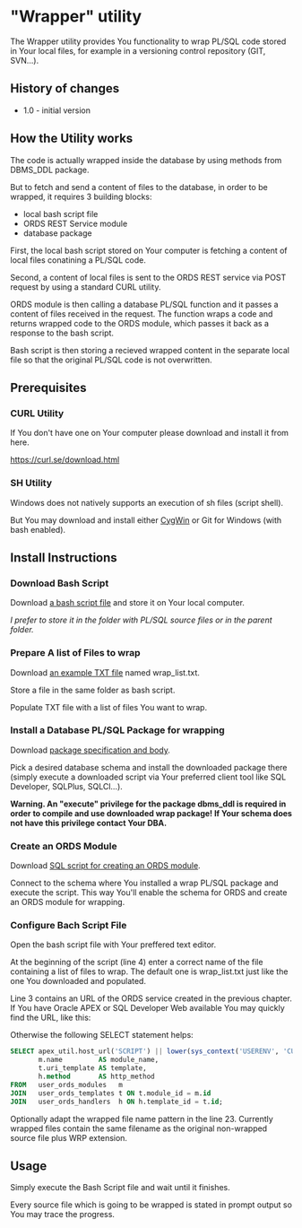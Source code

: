 # "Wrapper" utility

The Wrapper utility provides You functionality to wrap PL/SQL code stored in Your local files, for example in a versioning control repository (GIT, SVN...).

## History of changes

- 1.0 - initial version

## How the Utility works

The code is actually wrapped inside the database by using methods from DBMS_DDL package.

But to fetch and send a content of files to the database, in order to be wrapped, it requires 3 building blocks:

- local bash script file
- ORDS REST Service module
- database package

First, the local bash script stored on Your computer is fetching a content of local files conatining a PL/SQL code.

Second, a content of local files is sent to the ORDS REST service via POST request by using a standard CURL utility.

ORDS module is then calling a database PL/SQL function and it passes a content of files received in the request. The function wraps a code and returns wrapped code to the ORDS module, which passes it back as a response to the bash script.

Bash script is then storing a recieved wrapped content in the separate local file so that the original PL/SQL code is not overwritten.

## Prerequisites

### CURL Utility

If You don't have one on Your computer please download and install it from here.

<https://curl.se/download.html>

### SH Utility

Windows does not natively supports an execution of sh files (script shell).

But You may download and install either [CygWin](http://cygwin.com/install.html) or Git for Windows (with bash enabled).

## Install Instructions

### Download Bash Script

Download [a bash script file](https://github.com/zorantica/db_apex_utils/blob/main/wrapper/wrap_packages.sh) and store it on Your local computer.

*I prefer to store it in the folder with PL/SQL source files or in the parent folder.*

### Prepare A list of Files to wrap

Download [an example TXT file](https://github.com/zorantica/db_apex_utils/blob/main/wrapper/wrap_list.txt) named wrap_list.txt.

Store a file in the same folder as bash script.

Populate TXT file with a list of files You want to wrap.

### Install a Database PL/SQL Package for wrapping

Download [package specification and body](https://github.com/zorantica/db_apex_utils/blob/main/wrapper/pkg_wrap.sql).

Pick a desired database schema and install the downloaded package there (simply execute a downloaded script via Your preferred client tool like SQL Developer, SQLPlus, SQLCl...).

**Warning. An "execute" privilege for the package dbms_ddl is required in order to compile and use downloaded wrap package! If Your schema does not have this privilege contact Your DBA.**

### Create an ORDS Module

Download [SQL script for creating an ORDS module](https://github.com/zorantica/db_apex_utils/blob/main/wrapper/ORDS.sql).

Connect to the schema where You installed a wrap PL/SQL package and execute the script. This way You'll enable the schema for ORDS and create an ORDS module for wrapping.

### Configure Bach Script File

Open the bash script file with Your preffered text editor.

At the beginning of the script (line 4) enter a correct name of the file containing a list of files to wrap. The default one is wrap_list.txt just like the one You downloaded and populated.

Line 3 contains an URL of the ORDS service created in the previous chapter. If You have Oracle APEX or SQL Developer Web available You may quickly find the URL, like this:

Otherwise the following SELECT statement helps:

```sql
SELECT apex_util.host_url('SCRIPT') || lower(sys_context('USERENV', 'CURRENT_USER')) || m.uri_prefix || t.uri_template AS full_url,
       m.name         AS module_name,
       t.uri_template AS template,
       h.method       AS http_method
FROM   user_ords_modules   m
JOIN   user_ords_templates t ON t.module_id = m.id
JOIN   user_ords_handlers  h ON h.template_id = t.id;
```

Optionally adapt the wrapped file name pattern in the line 23. Currently wrapped files contain the same filename as the original non-wrapped source file plus WRP extension.

## Usage

Simply execute the Bash Script file and wait until it finishes.

Every source file which is going to be wrapped is stated in prompt output so You may trace the progress.
